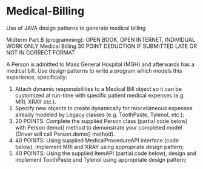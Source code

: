 # Medical-Billing
Use of JAVA design patterns to generate medical billing

Midterm Part B (programming): OPEN BOOK, OPEN INTERNET, INDIVIDUAL WORK ONLY
Medical Billing 
30 POINT DEDUCTION IF SUBMITTED LATE OR NOT IN CORRECT FORMAT

A Person is admitted to Mass General Hospital (MGH) and afterwards has a medical bill. 
Use design patterns to write a program which models this experience, specifically:
1. Attach dynamic responsibilities to a Medical Bill object so it can be customized at run-time with specific patient medical expenses (e.g. MRI, XRAY etc.).
2. Specify new objects to create dynamically for miscellaneous expenses already modeled by Legacy classes (e.g. ToothPaste, Tylenol, etc.);
3. 20 POINTS: Complete the supplied Person class (partial code below) with Person demo() method to demonstrate your completed model (Driver will call Person.demo() method).
4. 40 POINTS: Using supplied MedicalProcedureAPI interface (code below), implement MRI and XRAY using appropriate design pattern;
5. 40 POINTS: Using the supplied ItemAPI (partial code below), design and implement ToothPaste and Tylenol using appropriate design pattern;
